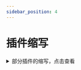 ```yaml
---
sidebar_position: 4
---
```


# 插件缩写

<details>
    <summary> 部分插件的缩写，点击查看 </summary>

AP 通常指楠木的 AttributePlus

ilo 通常指 ItemLoreOrigin

SX 通常指 SX-Attribute

MV 通常指 Multiverse-Core 2

Ady 通常指坏黑的 Adyeshach

NI 通常指 Neige 的 NeigeItems

MI 通常指 MyItems 或 MMOitems

Zap 通常指坏黑的 Zapkiel

trm 通常指 Arspale/Score9 的 TrMenu

trc 通常指 Arspale/Score9 的 TrChat

lp 通常指 LuckPerms

gm 通常指 GroupManager

龙核 通常指 DragonCore 等系列开头的插件

萌芽 通常指 萌芽引擎

ds 不常见，通常指 bbs内没有的 屌丝系列插件

dp 通常指楠木的 DungeonPlus

pex 通常指 PermissionEX

mm 通常指 MythicMobs

res 通常指 Zrips 团队的 Residence

ess/essx 通常指 Essentials/EssentialsX

ae 通常指 AdvancedEnchantments

eco 通常指 EcoEnchants，腐竹圈只对 Auxlior 家的附魔感兴趣，大部分没有接触过他的其他插件

hd 通常指 HolographicDisplays

dh 通常指 DecentHolograms

gd 通常指 GriefDefender

ia 通常指 ItemsAdder

dm 通常指 DeluxeMenus

cls 通常指 ClearScreen

tm 通常指 TitleManager

tab 通常指 Nemzamy 的 Tab Reborn

qs 一般指 鬼畜畜 现行维护的 QuickShop-Reremake

we 通常指 WorldEdit

wg 通常指 WorldGuard

fawe 通常指 FasyAsyncWorldEdit

vs 通常指 VoxelSnipper，少见

papi 通常指 PlaceholderAPI

ps 通常指 PlotSquared

pm 通常指 PlayMoney，部分神奇宝贝服会用到

pp 通常指 PlayerPoints

ke 通常指 TabooLib 下的一门脚本语言 Kether

sk 通常指 Skript 或 SkillAPI

ils 通常指 ItemLoreStats

oa 通常指 OriginAttribute

cc 通常指 ChestCommands 或 CrazyCrates

ncp 通常指 NoCheatPlus

mw 通常指 MultiWorld

mma 通常指 MythicArtifacts

wb 通常指 WorldBorder

sb 通常指的是计分板一类的插件

rli 指的是 弱鸡绿毛怪 开发的 RevivedLocyItems

chem 通常指坏黑的 Chemdah

bq 通常指 BetonQuests

mq 通常指 MangoQuests

aac 通常指 AdvancedAntiCheat

iv 通常指 InteractionVisualizer

btlp 通常指 BungeeTablistPlus

pmr 通常指 楠木的 PMRewards

plt 通常指米饭的 PlayerTitle

</details>

